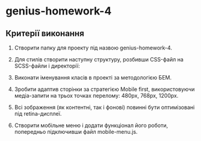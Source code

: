 # genius-homework-4

## Критерії виконання

1. Створити папку для проекту під назвою genius-homework-4.
2. Для стилів створити наступну структуру, розбивши CSS-файл на SCSS-файли і
   директорії:

3. Виконати іменування класів в проекті за методологією БЕМ.
4. Зробити адаптив сторінки за стратегією Mobile first, використовуючи
   медіа-запити на трьох точках перелому: 480px, 768px, 1200px.
5. Всі зображення (як контентні, так і фонові) повинні бути оптимізовані під
   retina-дисплеї.
6. Створити мобільне меню і додати функціонал його роботи, попередньо
   підключивши файл mobile-menu.js.
